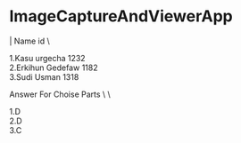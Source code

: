 # ImageCaptureAndViewerApp
| 
Name                                   id \
 
1.Kasu  urgecha                       1232 \
2.Erkihun Gedefaw                     1182 \
3.Sudi Usman                          1318 

Answer For Choise Parts \ \

1.D \
2.D \
3.C
